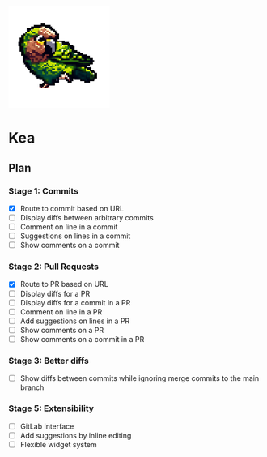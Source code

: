 <img src="./public/kea.png" width="200" height="200" alt="Kea logo">

# Kea

## Plan

### Stage 1: Commits

- [x] Route to commit based on URL
- [ ] Display diffs between arbitrary commits
- [ ] Comment on line in a commit
- [ ] Suggestions on lines in a commit
- [ ] Show comments on a commit

### Stage 2: Pull Requests

- [x] Route to PR based on URL
- [ ] Display diffs for a PR
- [ ] Display diffs for a commit in a PR
- [ ] Comment on line in a PR
- [ ] Add suggestions on lines in a PR
- [ ] Show comments on a PR
- [ ] Show comments on a commit in a PR

### Stage 3: Better diffs

- [ ] Show diffs between commits while ignoring merge commits to the main branch

### Stage 5: Extensibility

- [ ] GitLab interface
- [ ] Add suggestions by inline editing
- [ ] Flexible widget system
